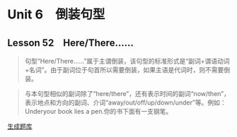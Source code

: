 ﻿ # Unit 6　倒装句型
 ## Lesson 52　Here/There……
 
> 句型“Here/There……”属于主谓倒装，该句型的标准形式是“副词+谓语动词+名词”。由于副词位于句首所以需要倒装，如果主语是代词时，则不需要倒装。

> 与本句型相似的副词除了“here/there”，还有表示时间的副词“now/then”，表示地点和方向的副词、介词“away/out/off/up/down/under”等。例如：Underyour book lies a pen.你的书下面有一支钢笔。


 [生成题库](./question/f052.json)